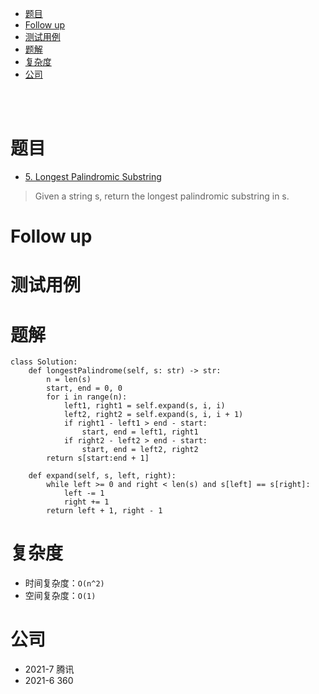 - [题目](#题目)
- [Follow up](#follow-up)
- [测试用例](#测试用例)
- [题解](#题解)
- [复杂度](#复杂度)
- [公司](#公司)

</br></br>

# 题目
- [5. Longest Palindromic Substring](https://leetcode.com/problems/longest-palindromic-substring/)
> Given a string s, return the longest palindromic substring in s.

# Follow up

# 测试用例

# 题解
```
class Solution:
    def longestPalindrome(self, s: str) -> str:
        n = len(s)
        start, end = 0, 0
        for i in range(n):
            left1, right1 = self.expand(s, i, i)
            left2, right2 = self.expand(s, i, i + 1)
            if right1 - left1 > end - start:
                start, end = left1, right1
            if right2 - left2 > end - start:
                start, end = left2, right2
        return s[start:end + 1]

    def expand(self, s, left, right):
        while left >= 0 and right < len(s) and s[left] == s[right]:
            left -= 1
            right += 1
        return left + 1, right - 1
```

# 复杂度
- 时间复杂度：`O(n^2)`
- 空间复杂度：`O(1)`

# 公司
- 2021-7 腾讯
- 2021-6 360